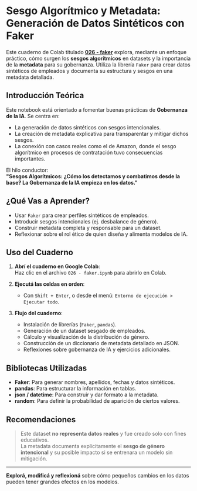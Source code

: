 # Sesgo Algorítmico y Metadata: Generación de Datos Sintéticos con Faker

Este cuaderno de Colab titulado **[026 - faker](026%20-%20faker.ipynb)** explora, mediante un enfoque práctico, cómo surgen los **sesgos algorítmicos** en datasets y la importancia de la **metadata** para su gobernanza. Utiliza la librería `Faker` para crear datos sintéticos de empleados y documenta su estructura y sesgos en una metadata detallada.

## Introducción Teórica

Este notebook está orientado a fomentar buenas prácticas de **Gobernanza de la IA**. Se centra en:
- La generación de datos sintéticos con sesgos intencionales.
- La creación de metadata explicativa para transparentar y mitigar dichos sesgos.
- La conexión con casos reales como el de Amazon, donde el sesgo algorítmico en procesos de contratación tuvo consecuencias importantes.

El hilo conductor:  
**"Sesgos Algorítmicos: ¿Cómo los detectamos y combatimos desde la base? La Gobernanza de la IA empieza en los datos."**

## ¿Qué Vas a Aprender?

- Usar `Faker` para crear perfiles sintéticos de empleados.
- Introducir sesgos intencionales (ej. desbalance de género).
- Construir metadata completa y responsable para un dataset.
- Reflexionar sobre el rol ético de quien diseña y alimenta modelos de IA.

## Uso del Cuaderno

1. **Abrí el cuaderno en Google Colab**:  
   Haz clic en el archivo `026 - faker.ipynb` para abrirlo en Colab.

2. **Ejecutá las celdas en orden**:  
   - Con `Shift + Enter`, o desde el menú: `Entorno de ejecución > Ejecutar todo`.

3. **Flujo del cuaderno**:
   - Instalación de librerías (`Faker`, `pandas`).
   - Generación de un dataset sesgado de empleados.
   - Cálculo y visualización de la distribución de género.
   - Construcción de un diccionario de metadata detallado en JSON.
   - Reflexiones sobre gobernanza de IA y ejercicios adicionales.

## Bibliotecas Utilizadas

- **Faker**: Para generar nombres, apellidos, fechas y datos sintéticos.
- **pandas**: Para estructurar la información en tablas.
- **json / datetime**: Para construir y dar formato a la metadata.
- **random**: Para definir la probabilidad de aparición de ciertos valores.

## Recomendaciones

> Este dataset **no representa datos reales** y fue creado solo con fines educativos.  
> La metadata documenta explícitamente el **sesgo de género intencional** y su posible impacto si se entrenara un modelo sin mitigación.

---

**Explorá, modificá y reflexioná** sobre cómo pequeños cambios en los datos pueden tener grandes efectos en los modelos.

